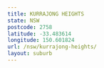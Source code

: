 ```yaml
---
title: KURRAJONG HEIGHTS
state: NSW
postcode: 2758
latitude: -33.483614
longitude: 150.601824
url: /nsw/kurrajong-heights/
layout: suburb
---
```

